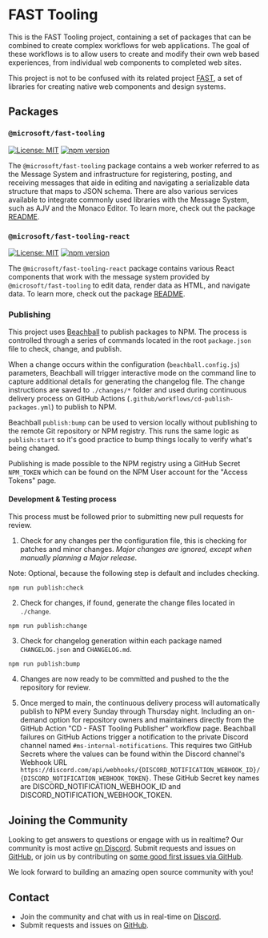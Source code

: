 # FAST Tooling

This is the FAST Tooling project, containing a set of packages that can be combined to create complex workflows for web applications. The goal of these workflows is to allow users to create and modify their own web based experiences, from individual web components to completed web sites.

This project is not to be confused with its related project [FAST](https://github.com/microsoft/fast), a set of libraries for creating native web components and design systems.

## Packages

### `@microsoft/fast-tooling`

[![License: MIT](https://img.shields.io/badge/License-MIT-yellow.svg)](https://opensource.org/licenses/MIT)
[![npm version](https://badge.fury.io/js/@microsoft%2Ffast-tooling.svg)](https://badge.fury.io/js/@microsoft%2Ffast-tooling)

The `@microsoft/fast-tooling` package contains a web worker referred to as the Message System and infrastructure for registering, posting, and receiving messages that aide in editing and navigating a serializable data structure that maps to JSON schema. There are also various services available to integrate commonly used libraries with the Message System, such as AJV and the Monaco Editor. To learn more, check out the package [README](./packages/fast-tooling).

### `@microsoft/fast-tooling-react`

[![License: MIT](https://img.shields.io/badge/License-MIT-yellow.svg)](https://opensource.org/licenses/MIT)
[![npm version](https://badge.fury.io/js/@microsoft%2Ffast-tooling-react.svg)](https://badge.fury.io/js/@microsoft%2Ffast-tooling-react)

The `@microsoft/fast-tooling-react` package contains various React components that work with the message system provided by `@microsoft/fast-tooling` to edit data, render data as HTML, and navigate data. To learn more, check out the package [README](./packages/fast-tooling-react).

### Publishing
This project uses [Beachball](https://microsoft.github.io/beachball/) to publish packages to NPM. The process is controlled through a series of commands located in the root `package.json` file to check, change, and publish. 

When a change occurs within the configuration (`beachball.config.js`) parameters, Beachball will trigger interactive mode on the command line to capture additional details for generating the changelog file. The change instructions are saved to `./changes/*` folder and used during continuous delivery process on GitHub Actions (`.github/workflows/cd-publish-packages.yml`) to publish to NPM. 

Beachball `publish:bump` can be used to version locally without publishing to the remote Git repository or NPM registry. This runs the same logic as `publish:start` so it's good practice to bump things locally to verify what's being changed.

Publishing is made possible to the NPM registry using a GitHub Secret `NPM_TOKEN` which can be found on the NPM User account for the "Access Tokens" page.

#### Development & Testing process
This process must be followed prior to submitting new pull requests for review.

1. Check for any changes per the configuration file, this is checking for patches and minor changes. _Major changes are ignored, except when manually planning a Major release._

Note: Optional, because the following step is default and includes checking.
  ```
  npm run publish:check
  ```

2. Check for changes, if found, generate the change files located in `./change`.

  ```
  npm run publish:change
  ```

3. Check for changelog generation within each package named `CHANGELOG.json` and `CHANGELOG.md`.

  ```
  npm run publish:bump
  ``` 

4. Changes are now ready to be committed and pushed to the the repository for review. 

5. Once merged to main, the continuous delivery process will automatically publish to NPM every Sunday through Thursday night. Including an on-demand option for repository owners and maintainers directly from the GitHub Action "CD - FAST Tooling Publisher" workflow page. Beachball failures on GitHub Actions trigger a notification to the private Discord channel named `#ms-internal-notifications`. This requires two GitHub Secrets where the values can be found within the Discord channel's Webhook URL `https://discord.com/api/webhooks/{DISCORD_NOTIFICATION_WEBHOOK_ID}/{DISCORD_NOTIFICATION_WEBHOOK_TOKEN}`. These GitHub Secret key names are DISCORD_NOTIFICATION_WEBHOOK_ID and DISCORD_NOTIFICATION_WEBHOOK_TOKEN.

## Joining the Community

Looking to get answers to questions or engage with us in realtime? Our community is most active [on Discord](https://discord.gg/FcSNfg4). Submit requests and issues on [GitHub](https://github.com/microsoft/fast-tooling/issues/new/choose), or join us by contributing on [some good first issues via GitHub](https://github.com/microsoft/fast-tooling/labels/community:good-first-issue).

We look forward to building an amazing open source community with you!

## Contact

* Join the community and chat with us in real-time on [Discord](https://discord.gg/FcSNfg4).
* Submit requests and issues on [GitHub](https://github.com/microsoft/fast-tooling/issues/new/choose).
